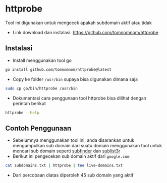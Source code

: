 # httprobe
Tool ini digunakan untuk mengecek apakah subdomain aktif atau tidak

- Link download dan instalasi: https://github.com/tomnomnom/httprobe

## Instalasi
- Install menggunakan tool go
```sh
go install github.com/tomnomnom/httprobe@latest
```


- Copy ke folder `/usr/bin` supaya bisa digunakan dimana saja
```sh
sudo cp go/bin/httprobe /usr/bin
```


- Dokumentasi cara penggunaan tool httprobe bisa dilihat dengan perintah berikut
```sh
httprobe --help
```

## Contoh Penggunaan
- Sebelumnya menggunakan tool ini, anda disarankan untuk mengumpulkan sub domain dari suatu domain menggunakan tool untuk mencari sub domain seperti [subfinder](tools/subdomain/subfinder.md) dan [sublist3r](tools/subdomain/sublist3r.md)
- Berikut ini pengecekan sub domain aktif dari `google.com`
```sh
cat subdomains.txt | httprobe | tee live-domains.txt
```

- Dari percobaan diatas diperoleh 45 sub domain yang aktif
